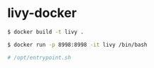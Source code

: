 # livy-docker

```bash
$ docker build -t livy .
```

```bash
$ docker run -p 8998:8998 -it livy /bin/bash

# /opt/entrypoint.sh
```
